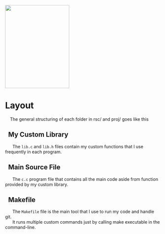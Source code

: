 <img src="https://github.com/AM-ML/C/assets/131138888/d15793d5-2b24-4d3e-a8c0-607ff299cba0" width = "208" height="270"/>


# Layout
 &nbsp;  &nbsp; The general structuring of each folder in rsc/ and proj/ goes like this
  ## &nbsp; My Custom Library
  <p> &nbsp;  &nbsp; &nbsp; The <code>lib.c</code> and <code>lib.h</code> files contain my custom functions that I use frequently in each program.</p>
    
  ## &nbsp; Main Source File
  <p> &nbsp;  &nbsp; &nbsp; The <code>c.c</code> program file that contains all the main code aside from function provided by my custom library.</p>

  ## &nbsp; Makefile
  <p> &nbsp;  &nbsp; &nbsp; The <code>Makefile</code> file is the main tool that I use to run my code and handle git. 
  <br/>&nbsp; &nbsp; &nbsp; It runs multiple custom commands just by calling make executable in the command-line.</p>
